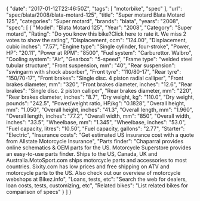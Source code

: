 {
    "date": "2017-01-12T22:46:50Z",
    "tags": [
        "motorbike",
        "spec"
    ],
    "url": "spec\/blata\/2008\/blata-motard-125",
    "title": "Super motard Blata Motard 125",
    "categories": "Super motard",
    "brands": "blata",
    "years": "2008",
    "spec": [
        {
            "Model": "Blata Motard 125",
            "Year": "2008",
            "Category": "Super motard",
            "Rating": "Do you know this bike?Click here to rate it. We miss 2 votes to show the rating",
            "Displacement, ccm": "124.00",
            "Displacement, cubic inches": "7.57",
            "Engine type": "Single cylinder, four-stroke",
            "Power, HP": "20.11",
            "Power at RPM": "8500",
            "Fuel system": "Carburettor. Walbro",
            "Cooling system": "Air",
            "Gearbox": "5-speed",
            "Frame type": "welded steel tubular structure",
            "Front suspension, mm": "40",
            "Rear suspension": "swingarm with shock absorber",
            "Front tyre": "110\/80-17",
            "Rear tyre": "150\/70-17",
            "Front brakes": "Single disc. 4 piston radial calliper",
            "Front brakes diameter, mm": "320",
            "Front brakes diameter, inches": "12.6",
            "Rear brakes": "Single disc. 2 piston calliper",
            "Rear brakes diameter, mm": "220",
            "Rear brakes diameter, inches": "8.7",
            "Dry weight, kg": "110.0",
            "Dry weight, pounds": "242.5",
            "Power\/weight ratio, HP\/kg": "0.1828",
            "Overall height, mm": "1.050",
            "Overall height, inches": "41.3",
            "Overall length, mm": "1.960",
            "Overall length, inches": "77.2",
            "Overall width, mm": "850",
            "Overall width, inches": "33.5",
            "Wheelbase, mm": "1.345",
            "Wheelbase, inches": "53.0",
            "Fuel capacity, litres": "10.50",
            "Fuel capacity, gallons": "2.77",
            "Starter": "Electric",
            "Insurance costs": "Get estimated US insurance cost with a quote from Allstate Motorcycle Insurance",
            "Parts finder": "Chaparral provides online schematics & OEM parts for the US.   Motorcycle Superstore provides an easy-to-use parts finder. Ships to the US, Canada, UK and Australia.MotoSport.com ships motorcycle parts and accessories to most countries.    Sixity.com has low prices and free shipping on ATV and motorcycle parts to the US. Also check out our overview of motorcycle webshops at Bikez.info",
            "Loans, tests, etc": "Search the web for dealers, loan costs, tests, customizing, etc",
            "Related bikes": "List related bikes for comparison of specs"
        }
    ]
}